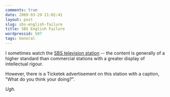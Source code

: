 ```yaml
---
comments: true
date: 2009-03-29 21:02:41
layout: post
slug: sbs-english-failure
title: SBS English Failure
wordpressid: 587
tags: General
---
```


I sometimes watch the [SBS television station](http://www.sbs.com.au/) -- the content is generally of a higher standard than commercial stations with a greater display of intellectual rigour.

However, there is a Ticketek advertisement on this station with a caption, "What do you think your doing?".

_Ugh._


